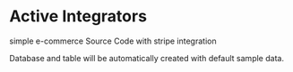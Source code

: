 # Active Integrators
simple e-commerce Source Code with stripe integration

Database and table will be automatically created with default sample data.
